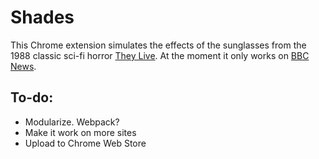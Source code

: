 # Shades

This Chrome extension simulates the effects of the sunglasses from the 1988 classic sci-fi horror [They Live](http://www.imdb.com/title/tt0096256/). At the moment it only works on [BBC News](http://www.bbc.co.uk/news).

## To-do:

* Modularize. Webpack?
* Make it work on more sites
* Upload to Chrome Web Store
